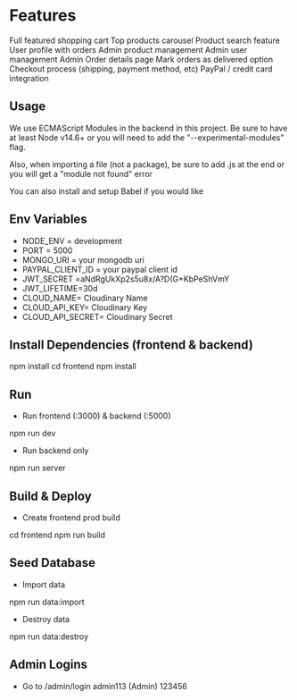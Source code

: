 # Features

Full featured shopping cart
Top products carousel
Product search feature
User profile with orders
Admin product management
Admin user management
Admin Order details page
Mark orders as delivered option
Checkout process (shipping, payment method, etc)
PayPal / credit card integration

## Usage

We use ECMAScript Modules in the backend in this project. Be sure to have at least Node v14.6+ or you will need to add the "--experimental-modules" flag.

Also, when importing a file (not a package), be sure to add .js at the end or you will get a "module not found" error

You can also install and setup Babel if you would like

## Env Variables

- NODE_ENV = development
- PORT = 5000
- MONGO_URI = your mongodb uri
- PAYPAL_CLIENT_ID = your paypal client id
- JWT_SECRET =aNdRgUkXp2s5u8x/A?D(G+KbPeShVmY
- JWT_LIFETIME=30d
- CLOUD_NAME= Cloudinary Name
- CLOUD_API_KEY= Cloudinary Key
- CLOUD_API_SECRET= Cloudinary Secret

## Install Dependencies (frontend & backend)

npm install
cd frontend
npm install

## Run

- Run frontend (:3000) & backend (:5000)

npm run dev

- Run backend only

npm run server

## Build & Deploy

- Create frontend prod build

cd frontend
npm run build

## Seed Database

- Import data

npm run data:import

- Destroy data

npm run data:destroy

## Admin Logins

- Go to /admin/login
  admin113 (Admin)
  123456
